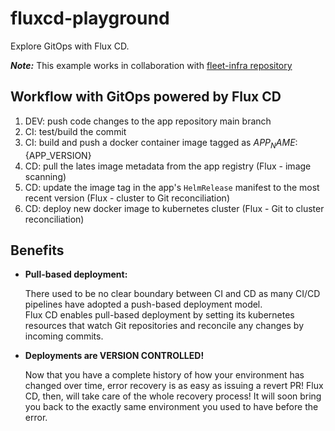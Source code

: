 # fluxcd-playground
Explore GitOps with Flux CD. 

**_Note:_** This example works in collaboration with [fleet-infra repository](https://github.com/ks-yim/fleet-infra)

## Workflow with GitOps powered by Flux CD
1. DEV: push code changes to the app repository main branch
2. CI: test/build the commit
3. CI: build and push a docker container image tagged as ${APP_NAME}:${APP_VERSION}
4. CD: pull the lates image metadata from the app registry (Flux - image scanning)
5. CD: update the image tag in the app's `HelmRelease` manifest to the most recent version (Flux - cluster to Git reconciliation)
6. CD: deploy new docker image to kubernetes cluster (Flux - Git to cluster reconciliation)

## Benefits
* **Pull-based deployment:**
  
  There used to be no clear boundary between CI and CD as many CI/CD pipelines have adopted a push-based deployment model.   
  Flux CD enables pull-based deployment by setting its kubernetes resources that watch Git repositories and reconcile any changes by incoming commits.
  
* **Deployments are VERSION CONTROLLED!**

  Now that you have a complete history of how your environment has changed over time, error recovery is as easy as issuing a revert PR! Flux CD, then, will take care of the whole recovery process!
  It will soon bring you back to the exactly same environment you used to have before the error.

